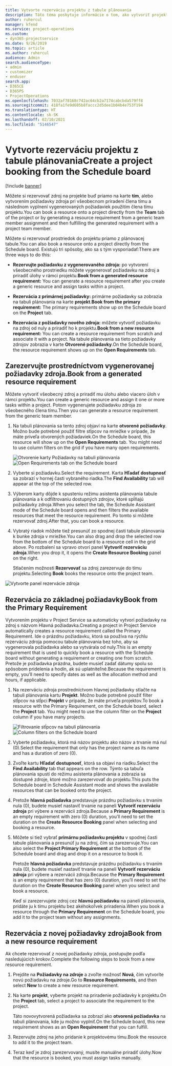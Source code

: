 ```yaml
---
title: Vytvorte rezerváciu projektu z tabule plánovania
description: Táto téma poskytuje informácie o tom, ako vytvoriť projektovú rezerváciu z tabule plánovania.
author: ruhercul
manager: kfend
ms.service: project-operations
ms.custom:
- dyn365-projectservice
ms.date: 9/26/2019
ms.topic: article
ms.author: ruhercul
audience: Admin
search.audienceType:
- admin
- customizer
- enduser
search.app:
- D365CE
- D365PS
- ProjectOperations
ms.openlocfilehash: 7032af78168c742ac64cb2a7174cabcbda579ff8
ms.sourcegitcommit: 418fa1fe9d605b8faccc2d5dee1b04b4e753f194
ms.translationtype: HT
ms.contentlocale: sk-SK
ms.lasthandoff: 02/10/2021
ms.locfileid: "5146547"
---
```

# <a name="create-a-project-booking-from-the-schedule-board"></a><span data-ttu-id="2e129-103">Vytvorte rezerváciu projektu z tabule plánovania</span><span class="sxs-lookup"><span data-stu-id="2e129-103">Create a project booking from the Schedule board</span></span>

[!include [banner](../includes/psa-now-project-operations.md)]

<span data-ttu-id="2e129-104">Môžete si rezervovať zdroj na projekte buď priamo na karte **tím**, alebo vytvorením požiadavky zdroja pri všeobecnom priradení člena tímu a následnom vyplnení vygenerovaných požiadaviek použitím člena tímu projektu.</span><span class="sxs-lookup"><span data-stu-id="2e129-104">You can book a resource onto a project directly from the **Team** tab of the project or by generating a resource requirement from a generic team member assignment and then fulfilling the generated requirement with a project team member.</span></span>

<span data-ttu-id="2e129-105">Môžete si rezervovať prostriedok do projektu priamo z plánovacej tabule.</span><span class="sxs-lookup"><span data-stu-id="2e129-105">You can also book a resource onto a project directly from the Schedule board.</span></span> <span data-ttu-id="2e129-106">Existujú tri spôsoby, ako sa s tým vysporiadať:</span><span class="sxs-lookup"><span data-stu-id="2e129-106">There are three ways to do this:</span></span>

- <span data-ttu-id="2e129-107">**Rezervujte požiadavku z vygenerovaného zdroja:** po vytvorení všeobecného prostriedku môžete vygenerovať požiadavku na zdroj a priradiť úlohy v rámci projektu.</span><span class="sxs-lookup"><span data-stu-id="2e129-107">**Book from a generated resource requirement:** You can generate a resource requirement after you create a generic resource and assign tasks within a project.</span></span>

- <span data-ttu-id="2e129-108">**Rezervácia z primárnej požiadavky:** primárne požiadavky sa zobrazia na tabuli plánovania na karte **projekt**.</span><span class="sxs-lookup"><span data-stu-id="2e129-108">**Book from the primary requirement:** The primary requirements show up on the Schedule board on the **Project** tab.</span></span> 

- <span data-ttu-id="2e129-109">**Rezervácia z požiadavky nového zdroja:** môžete vytvoriť požiadavku na zdroj od nuly a priradiť ho k projektu.</span><span class="sxs-lookup"><span data-stu-id="2e129-109">**Book from a new resource requirement:** You can create a resource requirement from scratch and associate it with a project.</span></span> <span data-ttu-id="2e129-110">Na tabule plánovania sa tieto požiadavky zdrojov zobrazia v karte **Otvorené požiadavky**.</span><span class="sxs-lookup"><span data-stu-id="2e129-110">On the Schedule board, the resource requirement shows up on the **Open Requirements** tab.</span></span>

## <a name="book-from-a-generated-resource-requirement"></a><span data-ttu-id="2e129-111">Zarezervujte prostredníctvom vygenerovanej požiadavky zdroja.</span><span class="sxs-lookup"><span data-stu-id="2e129-111">Book from a generated resource requirement</span></span>

<span data-ttu-id="2e129-112">Môžete vytvoriť všeobecný zdroj a priradiť mu úlohu alebo viacero úloh v rámci projektu.</span><span class="sxs-lookup"><span data-stu-id="2e129-112">You can create a generic resource and assign it one or more tasks within a project.</span></span> <span data-ttu-id="2e129-113">Potom vygenerujete požiadavku zdroja zo všeobecného člena tímu.</span><span class="sxs-lookup"><span data-stu-id="2e129-113">Then you can generate a resource requirement from the generic team member.</span></span> 

1.  <span data-ttu-id="2e129-114">Na tabuli plánovania sa tento zdroj objaví na karte **otvorené požiadavky**. Možno bude potrebné použiť filtre stĺpcov na mriežke v prípade, že máte priveľa otvorených požiadaviek.</span><span class="sxs-lookup"><span data-stu-id="2e129-114">On the Schedule board, this resource will show up on the **Open Requirements** tab. You might need to use column filters on the grid if you have many open requirements.</span></span> 

    <span data-ttu-id="2e129-115">![Otvorenie karty Požiadavky na tabuli plánovania](media/FAQ-Project-Booking-Schedule-Board-1.png "Snímka obrazovky rezervácií a tabuľka priradenia")</span><span class="sxs-lookup"><span data-stu-id="2e129-115">![Open Requirements tab on the Schedule board](media/FAQ-Project-Booking-Schedule-Board-1.png "Screenshot of bookings and assignments table")</span></span>

2. <span data-ttu-id="2e129-116">Vyberte si požiadavku.</span><span class="sxs-lookup"><span data-stu-id="2e129-116">Select the requirement.</span></span> <span data-ttu-id="2e129-117">Karta **Hľadať dostupnosť** sa zobrazí v hornej časti vybraného riadka.</span><span class="sxs-lookup"><span data-stu-id="2e129-117">The **Find Availability** tab will appear at the top of the selected row.</span></span>
 
3. <span data-ttu-id="2e129-118">Výberom karty dôjde k spusteniu režimu asistenta plánovania tabule plánovania a k odfiltrovaniu dostupných zdrojov, ktoré spĺňajú požiadavky zdroja.</span><span class="sxs-lookup"><span data-stu-id="2e129-118">When you select the tab, the Schedule Assistant mode of the Schedule board opens and then filters the available resources that meet the resource requirement.</span></span> <span data-ttu-id="2e129-119">Po tomto si môžete rezervovať zdroj.</span><span class="sxs-lookup"><span data-stu-id="2e129-119">After that, you can book a resource.</span></span>

4. <span data-ttu-id="2e129-120">Vybratý riadok môžete tiež presunúť zo spodnej časti tabule plánovania k bunke zdroja v mriežke.</span><span class="sxs-lookup"><span data-stu-id="2e129-120">You can also drag and drop the selected row from the bottom of the Schedule board to a resource cell in the grid above.</span></span> <span data-ttu-id="2e129-121">Po rozbalení sa vpravo otvorí panel **Vytvoriť rezerváciu zdroja**.</span><span class="sxs-lookup"><span data-stu-id="2e129-121">When you drop it, it opens the **Create Resource Booking** panel on the right.</span></span>

    <span data-ttu-id="2e129-122">Stlačením možnosti **Rezervovať** sa zdroj zarezervuje do tímu projektu.</span><span class="sxs-lookup"><span data-stu-id="2e129-122">Selecting **Book** books the resource onto the project team.</span></span>

![Vytvorte panel rezervácie zdroja](media/FAQ-Project-Booking-Schedule-Board-6.png "")
 

## <a name="book-from-the-primary-requirement"></a><span data-ttu-id="2e129-124">Rezervácia zo základnej požiadavky</span><span class="sxs-lookup"><span data-stu-id="2e129-124">Book from the Primary Requirement</span></span>

<span data-ttu-id="2e129-125">Vytvorením projektu v Project Service sa automaticky vytvorí požiadavky na zdroj s názvom Hlavná požiadavka.</span><span class="sxs-lookup"><span data-stu-id="2e129-125">Creating a project in Project Service automatically creates a resource requirement called the Primary Requirement.</span></span> <span data-ttu-id="2e129-126">Ide o prázdnu požiadavku, ktorá sa používa na rýchlu rezerváciu zdroja pomocou tabule plánovania bez toho, aby sa vygenerovala požiadavka alebo sa vytvárala od nuly.</span><span class="sxs-lookup"><span data-stu-id="2e129-126">This is an empty requirement that is used to quickly book a resource with the Schedule board without generating a requirement or creating one from scratch.</span></span> <span data-ttu-id="2e129-127">Pretože je požiadavka prázdna, budete musieť zadať dátumy spolu so spôsobom pridelenia a hodín, ak sú uplatniteľné.</span><span class="sxs-lookup"><span data-stu-id="2e129-127">Because the requirement is empty, you’ll need to specify dates as well as the allocation method and hours, if applicable.</span></span> 

1. <span data-ttu-id="2e129-128">Na rezerváciu zdroja prostredníctvom hlavnej požiadavky stlačte na tabuli plánovania kartu **Projekt**. Možno bude potrebné použiť filter stĺpcov na stĺpci **Projekt** v prípade, že máte priveľa projektov.</span><span class="sxs-lookup"><span data-stu-id="2e129-128">To book a resource with the Primary Requirement, on the Schedule board, select the **Project** tab. You might need to use the column filter on the **Project** column if you have many projects.</span></span>

   <span data-ttu-id="2e129-129">![Filtrovanie stĺpcov na tabuli plánovania](media/FAQ-Project-Booking-Schedule-Board-2.png "Snímka obrazovky rezervácií a tabuľka priradenia")</span><span class="sxs-lookup"><span data-stu-id="2e129-129">![Column filters on the Schedule board](media/FAQ-Project-Booking-Schedule-Board-2.png "Screenshot of bookings and assignments table")</span></span>

2. <span data-ttu-id="2e129-130">Vyberte požiadavku, ktorá má názov projektu ako názov a trvanie má nul (0).</span><span class="sxs-lookup"><span data-stu-id="2e129-130">Select the requirement that only has the project name as its name and has a duration of zero (0).</span></span>

3. <span data-ttu-id="2e129-131">Zvoľte kartu **Hľadať dostupnosť**, ktorá sa objaví na riadku.</span><span class="sxs-lookup"><span data-stu-id="2e129-131">Select the **Find Availability** tab that appears on the row.</span></span> <span data-ttu-id="2e129-132">Týmto sa tabuľa plánovania spustí do režimu asistenta plánovania a zobrazia sa dostupné zdroje, ktoré možno zarezervovať do projektu.</span><span class="sxs-lookup"><span data-stu-id="2e129-132">This puts the Schedule board in Schedule Assistant mode and shows the available resources that can be booked onto the project.</span></span>

4. <span data-ttu-id="2e129-133">Pretože **hlavná požiadavka** predstavuje prázdnu požiadavku s trvaním nula (0), budete musieť nastaviť trvanie na paneli **Vytvoriť rezerváciu zdroja** pri výbere a rezervácii zdroja.</span><span class="sxs-lookup"><span data-stu-id="2e129-133">Because a **Primary Requirement** is an empty requirement with zero (0) duration, you’ll need to set the duration on the **Create Resource Booking** panel when selecting and booking a resource.</span></span>

5. <span data-ttu-id="2e129-134">Môžete si tiež vybrať **primárnu požiadavku projektu** v spodnej časti tabule plánovania a presunúť ju na zdroj, čím sa zarezervuje.</span><span class="sxs-lookup"><span data-stu-id="2e129-134">You can also select the **Project Primary Requirement** at the bottom of the Schedule board and drag and drop it on a resource to book it.</span></span>
 
    <span data-ttu-id="2e129-135">Pretože **hlavná požiadavka** predstavuje prázdnu požiadavku s trvaním nula (0), budete musieť nastaviť trvanie na paneli **Vytvoriť rezerváciu zdroja** pri výbere a rezervácii zdroja.</span><span class="sxs-lookup"><span data-stu-id="2e129-135">Because the **Primary Requirement** is an empty requirement that has zero (0) duration, you’ll need to set the duration on the **Create Resource Booking** panel when you select and book a resource.</span></span>
 
    <span data-ttu-id="2e129-136">Keď si zarezervujete zdroj cez **hlavnú požiadavku** na paneli plánovania, pridáte ju k tímu projektu bez akéhokoľvek priradenia.</span><span class="sxs-lookup"><span data-stu-id="2e129-136">When you book a resource through the **Primary Requirement** on the Schedule board, you add it to the project team without any assignments.</span></span>
 
## <a name="book-from-a-new-resource-requirement"></a><span data-ttu-id="2e129-137">Rezervácia z novej požiadavky zdroja</span><span class="sxs-lookup"><span data-stu-id="2e129-137">Book from a new resource requirement</span></span>
<span data-ttu-id="2e129-138">Ak chcete rezervovať z novej požiadavky zdroja, postupujte podľa nasledujúcich krokov.</span><span class="sxs-lookup"><span data-stu-id="2e129-138">Complete the following steps to book from a new resource requirement.</span></span> 

1. <span data-ttu-id="2e129-139">Prejdite na **Požiadavky na zdroje** a zvoľte možnosť **Nová**, čím vytvoríte novú požiadavku na zdroje.</span><span class="sxs-lookup"><span data-stu-id="2e129-139">Go to **Resource Requirements**, and then select **New** to create a new resource requirement.</span></span>

2. <span data-ttu-id="2e129-140">Na karte **projekt**, vyberte projekt na priradenie požiadavky k projektu.</span><span class="sxs-lookup"><span data-stu-id="2e129-140">On the **Project** tab, select a project to associate the requirement to the project.</span></span>
 
    <span data-ttu-id="2e129-141">Táto novovytvorená požiadavka sa zobrazí ako **otvorená požiadavka** na tabuli plánovania, kde ju možno vyplniť.</span><span class="sxs-lookup"><span data-stu-id="2e129-141">On the Schedule board, this new requirement shows as an **Open Requirement** that you can fulfill.</span></span>

3. <span data-ttu-id="2e129-142">Rezervujte zdroj na jeho pridanie k projektovému tímu.</span><span class="sxs-lookup"><span data-stu-id="2e129-142">Book the resource to add it to the project team.</span></span>

4. <span data-ttu-id="2e129-143">Teraz keď je zdroj zarezervovaný, musíte manuálne priradiť úlohy.</span><span class="sxs-lookup"><span data-stu-id="2e129-143">Now that the resource is booked, you must assign tasks manually.</span></span>

